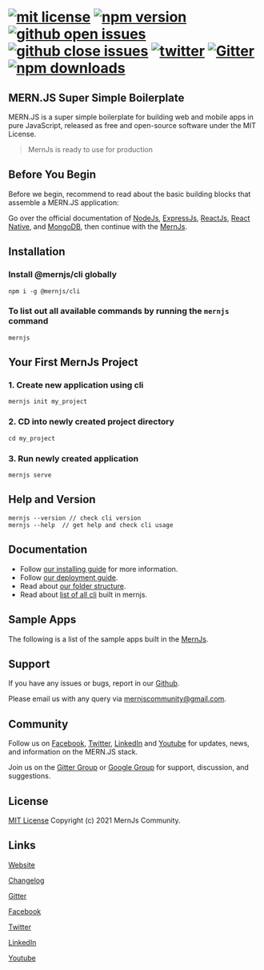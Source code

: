 # [![mit license](https://img.shields.io/github/license/mernjs/cli)](https://github.com/mernjs/cli/blob/master/LICENSE) [![npm version](https://img.shields.io/npm/v/@mernjs/cli)](https://www.npmjs.com/package/@mernjs/cli) [![github open issues](https://img.shields.io/github/issues-raw/mernjs/cli)](https://github.com/mernjs/cli/issues) [![github close issues](https://img.shields.io/github/issues-closed-raw/mernjs/cli)](https://github.com/mernjs/cli/issues?q=is%3Aissue+is%3Aclosed) [![twitter](https://img.shields.io/twitter/follow/mernjs?style=social)](https://twitter.com/mernjs) [![Gitter](https://badges.gitter.im/mernjs/mernjs.svg)](https://gitter.im/mernjs/mernjs?utm_source=badge&utm_medium=badge&utm_campaign=pr-badge) [![npm downloads](https://img.shields.io/npm/dy/@mernjs/cli)](https://www.npmjs.com/package/@mernjs/cli)

## MERN.JS Super Simple Boilerplate
MERN.JS is a super simple boilerplate for building web and mobile apps in pure JavaScript, released as free and open-source software under the MIT License.

> MernJs is ready to use for production

## Before You Begin 
Before we begin, recommend to read about the basic building blocks that assemble a MERN.JS application:

Go over the official documentation of [NodeJs](https://nodejs.org/), [ExpressJs](http://expressjs.com/), [ReactJs](https://reactjs.org/), [React Native](https://reactnative.dev/), and [MongoDB](http://mongodb.org/), then continue with the [MernJs](https://mernjs.org/installation).

## Installation

### Install @mernjs/cli globally   
```
npm i -g @mernjs/cli
```

### To list out all available commands by running the `mernjs` command   
```
mernjs
```

## Your First MernJs Project

### 1. Create new application using cli   
```
mernjs init my_project
```

### 2. CD into newly created project directory   
```
cd my_project
```

### 3. Run newly created application   
```
mernjs serve
```

## Help and Version   
```
mernjs --version // check cli version
mernjs --help  // get help and check cli usage 
```

## Documentation
- Follow [our installing guide](https://mernjs.org/installation) for more information.
- Follow [our deployment guide](https://mernjs.org/installation).
- Read about [our folder structure](https://mernjs.org/installation).
- Read about [list of all cli](https://mernjs.org/generator) built in mernjs.

## Sample Apps
The following is a list of the sample apps built in the [MernJs](https://mernjs.org/showcase).

## Support

If you have any issues or bugs, report in our [Github](https://github.com/mernjs/cli/issues).

Please email us with any query via mernjscommunity@gmail.com.

## Community

Follow us on [Facebook](https://www.facebook.com/), [Twitter](https://twitter.com/mernjs), [LinkedIn](https://www.linkedin.com/in/mernjs-community-269551191/) and [Youtube](https://www.youtube.com/channel/UCAcmuHoa3sEN_KuwFYk6xMw) for updates, news, and information on the MERN.JS stack.

Join us on the [Gitter Group](https://gitter.im/mernjs/mernjs) or [Google Group](https://groups.google.com/g/mernjs) for support, discussion, and suggestions.

## License
[MIT License](https://github.com/mernjs/cli/blob/master/LICENSE) Copyright (c) 2021 MernJs Community.

## Links
[Website](http://mernjs.org)

[Changelog](https://github.com/mernjs/cli/releases)

[Gitter](https://gitter.im/mernjs/mernjs)

[Facebook](https://www.facebook.com/)

[Twitter](https://twitter.com/mernjs)

[LinkedIn](https://www.linkedin.com/in/mernjs-community-269551191/)

[Youtube](https://www.youtube.com/channel/UCAcmuHoa3sEN_KuwFYk6xMw)

